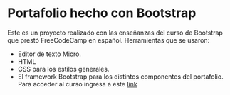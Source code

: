 # Portafolio hecho con Bootstrap
Este es un proyecto realizado con las enseñanzas del curso de Bootstrap que prestó FreeCodeCamp en español.
Herramientas que se usaron:
* Editor de texto Micro.
* HTML
* CSS para los estilos generales.
* El framework Bootstrap para los distintos componentes del portafolio.
Para acceder al curso ingresa a este [link](https://www.youtube.com/watch?v=QCw0L6FupQ0)

